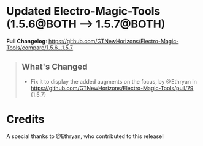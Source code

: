 # Updated Electro-Magic-Tools (1.5.6@BOTH --> 1.5.7@BOTH)
**Full Changelog**: https://github.com/GTNewHorizons/Electro-Magic-Tools/compare/1.5.6...1.5.7
>## What's Changed
> * Fix it to display the added augments on the focus, by @Ethryan in https://github.com/GTNewHorizons/Electro-Magic-Tools/pull/79 (1.5.7)
>

# Credits
A special thanks to @Ethryan, who contributed to this release!